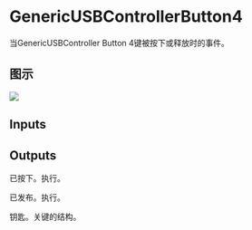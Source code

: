 # GenericUSBControllerButton4

当GenericUSBController Button 4键被按下或释放时的事件。

## 图示

![]($-20221218-19233183.png)

## Inputs

## Outputs

已按下。执行。

已发布。执行。

钥匙。关键的结构。
